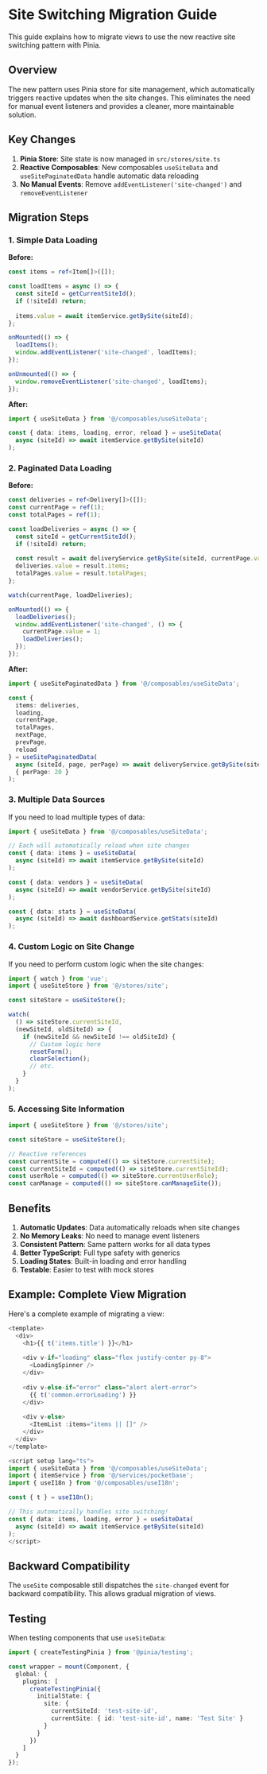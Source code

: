 # Site Switching Migration Guide

This guide explains how to migrate views to use the new reactive site switching pattern with Pinia.

## Overview

The new pattern uses Pinia store for site management, which automatically triggers reactive updates when the site changes. This eliminates the need for manual event listeners and provides a cleaner, more maintainable solution.

## Key Changes

1. **Pinia Store**: Site state is now managed in `src/stores/site.ts`
2. **Reactive Composables**: New composables `useSiteData` and `useSitePaginatedData` handle automatic data reloading
3. **No Manual Events**: Remove `addEventListener('site-changed')` and `removeEventListener`

## Migration Steps

### 1. Simple Data Loading

**Before:**
```typescript
const items = ref<Item[]>([]);

const loadItems = async () => {
  const siteId = getCurrentSiteId();
  if (!siteId) return;
  
  items.value = await itemService.getBySite(siteId);
};

onMounted(() => {
  loadItems();
  window.addEventListener('site-changed', loadItems);
});

onUnmounted(() => {
  window.removeEventListener('site-changed', loadItems);
});
```

**After:**
```typescript
import { useSiteData } from '@/composables/useSiteData';

const { data: items, loading, error, reload } = useSiteData(
  async (siteId) => await itemService.getBySite(siteId)
);
```

### 2. Paginated Data Loading

**Before:**
```typescript
const deliveries = ref<Delivery[]>([]);
const currentPage = ref(1);
const totalPages = ref(1);

const loadDeliveries = async () => {
  const siteId = getCurrentSiteId();
  if (!siteId) return;
  
  const result = await deliveryService.getBySite(siteId, currentPage.value, 20);
  deliveries.value = result.items;
  totalPages.value = result.totalPages;
};

watch(currentPage, loadDeliveries);

onMounted(() => {
  loadDeliveries();
  window.addEventListener('site-changed', () => {
    currentPage.value = 1;
    loadDeliveries();
  });
});
```

**After:**
```typescript
import { useSitePaginatedData } from '@/composables/useSiteData';

const { 
  items: deliveries, 
  loading, 
  currentPage, 
  totalPages, 
  nextPage, 
  prevPage,
  reload 
} = useSitePaginatedData(
  async (siteId, page, perPage) => await deliveryService.getBySite(siteId, page, perPage),
  { perPage: 20 }
);
```

### 3. Multiple Data Sources

If you need to load multiple types of data:

```typescript
import { useSiteData } from '@/composables/useSiteData';

// Each will automatically reload when site changes
const { data: items } = useSiteData(
  async (siteId) => await itemService.getBySite(siteId)
);

const { data: vendors } = useSiteData(
  async (siteId) => await vendorService.getBySite(siteId)
);

const { data: stats } = useSiteData(
  async (siteId) => await dashboardService.getStats(siteId)
);
```

### 4. Custom Logic on Site Change

If you need to perform custom logic when the site changes:

```typescript
import { watch } from 'vue';
import { useSiteStore } from '@/stores/site';

const siteStore = useSiteStore();

watch(
  () => siteStore.currentSiteId,
  (newSiteId, oldSiteId) => {
    if (newSiteId && newSiteId !== oldSiteId) {
      // Custom logic here
      resetForm();
      clearSelection();
      // etc.
    }
  }
);
```

### 5. Accessing Site Information

```typescript
import { useSiteStore } from '@/stores/site';

const siteStore = useSiteStore();

// Reactive references
const currentSite = computed(() => siteStore.currentSite);
const currentSiteId = computed(() => siteStore.currentSiteId);
const userRole = computed(() => siteStore.currentUserRole);
const canManage = computed(() => siteStore.canManageSite());
```

## Benefits

1. **Automatic Updates**: Data automatically reloads when site changes
2. **No Memory Leaks**: No need to manage event listeners
3. **Consistent Pattern**: Same pattern works for all data types
4. **Better TypeScript**: Full type safety with generics
5. **Loading States**: Built-in loading and error handling
6. **Testable**: Easier to test with mock stores

## Example: Complete View Migration

Here's a complete example of migrating a view:

```typescript
<template>
  <div>
    <h1>{{ t('items.title') }}</h1>
    
    <div v-if="loading" class="flex justify-center py-8">
      <LoadingSpinner />
    </div>
    
    <div v-else-if="error" class="alert alert-error">
      {{ t('common.errorLoading') }}
    </div>
    
    <div v-else>
      <ItemList :items="items || []" />
    </div>
  </div>
</template>

<script setup lang="ts">
import { useSiteData } from '@/composables/useSiteData';
import { itemService } from '@/services/pocketbase';
import { useI18n } from '@/composables/useI18n';

const { t } = useI18n();

// This automatically handles site switching!
const { data: items, loading, error } = useSiteData(
  async (siteId) => await itemService.getBySite(siteId)
);
</script>
```

## Backward Compatibility

The `useSite` composable still dispatches the `site-changed` event for backward compatibility. This allows gradual migration of views.

## Testing

When testing components that use `useSiteData`:

```typescript
import { createTestingPinia } from '@pinia/testing';

const wrapper = mount(Component, {
  global: {
    plugins: [
      createTestingPinia({
        initialState: {
          site: {
            currentSiteId: 'test-site-id',
            currentSite: { id: 'test-site-id', name: 'Test Site' }
          }
        }
      })
    ]
  }
});
```